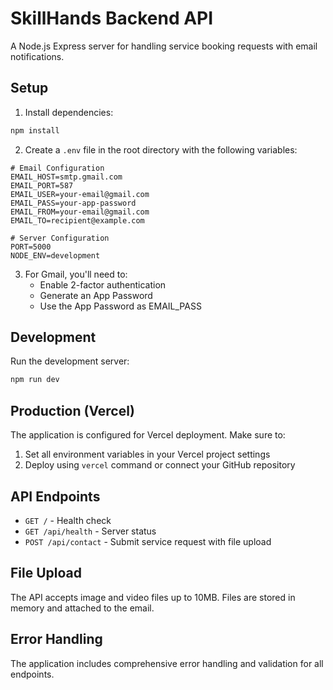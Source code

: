 # SkillHands Backend API

A Node.js Express server for handling service booking requests with email notifications.

## Setup

1. Install dependencies:

```bash
npm install
```

2. Create a `.env` file in the root directory with the following variables:

```env
# Email Configuration
EMAIL_HOST=smtp.gmail.com
EMAIL_PORT=587
EMAIL_USER=your-email@gmail.com
EMAIL_PASS=your-app-password
EMAIL_FROM=your-email@gmail.com
EMAIL_TO=recipient@example.com

# Server Configuration
PORT=5000
NODE_ENV=development
```

3. For Gmail, you'll need to:
   - Enable 2-factor authentication
   - Generate an App Password
   - Use the App Password as EMAIL_PASS

## Development

Run the development server:

```bash
npm run dev
```

## Production (Vercel)

The application is configured for Vercel deployment. Make sure to:

1. Set all environment variables in your Vercel project settings
2. Deploy using `vercel` command or connect your GitHub repository

## API Endpoints

- `GET /` - Health check
- `GET /api/health` - Server status
- `POST /api/contact` - Submit service request with file upload

## File Upload

The API accepts image and video files up to 10MB. Files are stored in memory and attached to the email.

## Error Handling

The application includes comprehensive error handling and validation for all endpoints.
